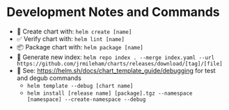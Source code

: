 # Development Notes and Commands

- 📝 Create chart with: `helm create [name]`
- ✅ Verify chart with: `helm lint [name]`
- 📦 Package chart with: `helm package [name]`
- 📄 Generate new index: `helm repo index . --merge index.yaml --url https://github.com/jrmileham/charts/releases/download/[tag]/[file]`
- 🐞 See: https://helm.sh/docs/chart_template_guide/debugging for test and degub commands
  - `helm template --debug [chart name]`
  - `helm install [release name] [package].tgz --namespace [namespace] --create-namespace --debug`